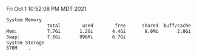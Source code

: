 Fri Oct  1 10:52:08 PM MDT 2021
```bash
System Memory
               total        used        free      shared  buff/cache   available
Mem:           7.7Gi       1.2Gi       4.4Gi       8.0Mi       2.0Gi       6.2Gi
Swap:          7.6Gi       996Mi       6.7Gi
System Storage
670M	.
```
